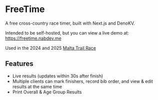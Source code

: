 # FreeTime

A free cross-country race timer, built with Next.js and DenoKV.

Intended to be self-hosted, but you can view a live demo at: https://freetime.nabdev.me

Used in the 2024 and 2025 [Malta Trail Race](https://roundaboutrunnersclub.com/trail-series-2k-3k-5k)

## Features
- Live results (updates within 30s after finish)
- Multiple clients can mark finishers, record bib order, and view & edit results at the same time
- Print Overall & Age Group Results
